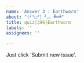 ```yaml
---
name: 'Answer 3 : Earthworm'
about: "(╯°□°）╯︵ ┻━┻"
title: quiz|396|Earthworm
labels: ''
assignees: ''

---
```


Just click 'Submit new issue'.
